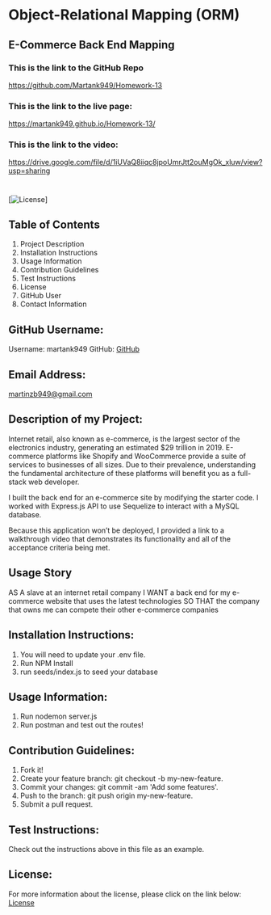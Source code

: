 # Object-Relational Mapping (ORM)

## E-Commerce Back End Mapping

### This is the link to the GitHub Repo

https://github.com/Martank949/Homework-13

### This is the link to the live page:

https://martank949.github.io/Homework-13/

### This is the link to the video:

https://drive.google.com/file/d/1iUVaQ8iiqc8jpoUmrJtt2ouMgOk_xluw/view?usp=sharing

#

[![License](https://img.shields.io/badge/License-Apache-blue.svg "License Badge")]

## Table of Contents

1. Project Description
2. Installation Instructions
3. Usage Information
4. Contribution Guidelines
5. Test Instructions
6. License
7. GitHub User
8. Contact Information

## GitHub Username:

Username: martank949
GitHub: [GitHub](https://github.com/martank949)

## Email Address:

martinzb949@gmail.com

## Description of my Project:

Internet retail, also known as e-commerce, is the largest sector of the electronics industry, generating an estimated $29 trillion in 2019. E-commerce platforms like Shopify and WooCommerce provide a suite of services to businesses of all sizes. Due to their prevalence, understanding the fundamental architecture of these platforms will benefit you as a full-stack web developer.

I built the back end for an e-commerce site by modifying the starter code. I worked with Express.js API to use Sequelize to interact with a MySQL database.

Because this application won’t be deployed, I provided a link to a walkthrough video that demonstrates its functionality and all of the acceptance criteria being met.

## Usage Story

AS A slave at an internet retail company
I WANT a back end for my e-commerce website that uses the latest technologies
SO THAT the company that owns me can compete their other e-commerce companies

## Installation Instructions:

1. You will need to update your .env file.
2. Run NPM Install
3. run seeds/index.js to seed your database

## Usage Information:

1. Run nodemon server.js
2. Run postman and test out the routes!

## Contribution Guidelines:

1. Fork it!
2. Create your feature branch: git checkout -b my-new-feature.
3. Commit your changes: git commit -am 'Add some features'.
4. Push to the branch: git push origin my-new-feature.
5. Submit a pull request.

## Test Instructions:

Check out the instructions above in this file as an example.

## License:

For more information about the license, please click on the link below:
[License](https://opensource.org/licenses/Apache)

